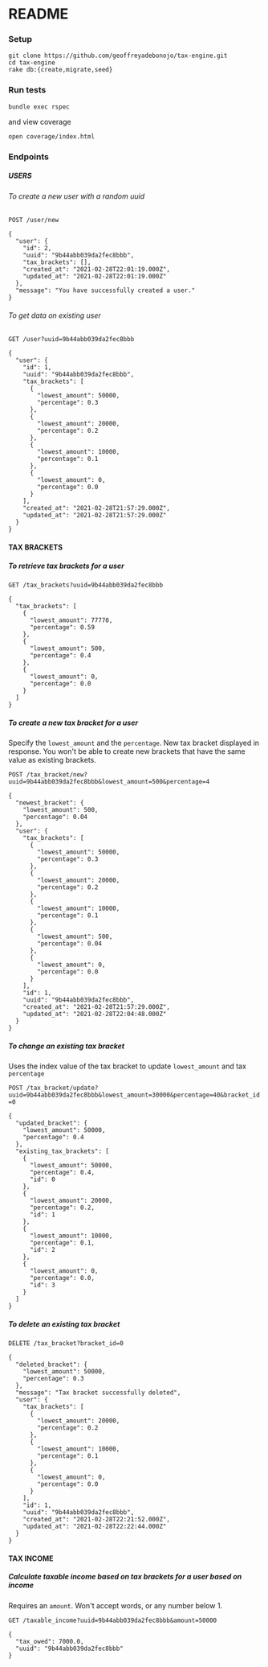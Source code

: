# README

### Setup

```
git clone https://github.com/geoffreyadebonojo/tax-engine.git
cd tax-engine
rake db:{create,migrate,seed}
```
### Run tests
```
bundle exec rspec
```
and view coverage
```
open coverage/index.html
```

### Endpoints
##### USERS

###### To create a new user with a random uuid

`POST /user/new`
```
{
  "user": {
    "id": 2,
    "uuid": "9b44abb039da2fec8bbb",
    "tax_brackets": [],
    "created_at": "2021-02-28T22:01:19.000Z",
    "updated_at": "2021-02-28T22:01:19.000Z"
  },
  "message": "You have successfully created a user."
}
```

###### To get data on existing user

`GET /user?uuid=9b44abb039da2fec8bbb`
```
{
  "user": {
    "id": 1,
    "uuid": "9b44abb039da2fec8bbb",
    "tax_brackets": [
      {
        "lowest_amount": 50000,
        "percentage": 0.3
      },
      {
        "lowest_amount": 20000,
        "percentage": 0.2
      },
      {
        "lowest_amount": 10000,
        "percentage": 0.1
      },
      {
        "lowest_amount": 0,
        "percentage": 0.0
      }
    ],
    "created_at": "2021-02-28T21:57:29.000Z",
    "updated_at": "2021-02-28T21:57:29.000Z"
  }
}
```

#### TAX BRACKETS
##### To retrieve tax brackets for a user

`GET /tax_brackets?uuid=9b44abb039da2fec8bbb`
```
{
  "tax_brackets": [
    {
      "lowest_amount": 77770,
      "percentage": 0.59
    },
    {
      "lowest_amount": 500,
      "percentage": 0.4
    },
    {
      "lowest_amount": 0,
      "percentage": 0.0
    }
  ]
}
```

##### To create a new tax bracket for a user
Specify the `lowest_amount` and the `percentage`. New tax bracket displayed in response. You won't be able to create new brackets that have the same value as existing brackets.

`POST /tax_bracket/new?uuid=9b44abb039da2fec8bbb&lowest_amount=500&percentage=4`
```
{
  "newest_bracket": {
    "lowest_amount": 500,
    "percentage": 0.04
  },
  "user": {
    "tax_brackets": [
      {
        "lowest_amount": 50000,
        "percentage": 0.3
      },
      {
        "lowest_amount": 20000,
        "percentage": 0.2
      },
      {
        "lowest_amount": 10000,
        "percentage": 0.1
      },
      {
        "lowest_amount": 500,
        "percentage": 0.04
      },
      {
        "lowest_amount": 0,
        "percentage": 0.0
      }
    ],
    "id": 1,
    "uuid": "9b44abb039da2fec8bbb",
    "created_at": "2021-02-28T21:57:29.000Z",
    "updated_at": "2021-02-28T22:04:48.000Z"
  }
}
```

##### To change an existing tax bracket
Uses the index value of the tax bracket to update `lowest_amount` and tax `percentage`

`POST /tax_bracket/update?uuid=9b44abb039da2fec8bbb&lowest_amount=30000&percentage=40&bracket_id=0`
```
{
  "updated_bracket": {
    "lowest_amount": 50000,
    "percentage": 0.4
  },
  "existing_tax_brackets": [
    {
      "lowest_amount": 50000,
      "percentage": 0.4,
      "id": 0
    },
    {
      "lowest_amount": 20000,
      "percentage": 0.2,
      "id": 1
    },
    {
      "lowest_amount": 10000,
      "percentage": 0.1,
      "id": 2
    },
    {
      "lowest_amount": 0,
      "percentage": 0.0,
      "id": 3
    }
  ]
}
```

##### To delete an existing tax bracket
`DELETE /tax_bracket?bracket_id=0`
```
{
  "deleted_bracket": {
    "lowest_amount": 50000,
    "percentage": 0.3
  },
  "message": "Tax bracket successfully deleted",
  "user": {
    "tax_brackets": [
      {
        "lowest_amount": 20000,
        "percentage": 0.2
      },
      {
        "lowest_amount": 10000,
        "percentage": 0.1
      },
      {
        "lowest_amount": 0,
        "percentage": 0.0
      }
    ],
    "id": 1,
    "uuid": "9b44abb039da2fec8bbb",
    "created_at": "2021-02-28T22:21:52.000Z",
    "updated_at": "2021-02-28T22:22:44.000Z"
  }
}
```

#### TAX INCOME
##### Calculate taxable income based on tax brackets for a user based on income
Requires an `amount`. Won't accept words, or any number below 1.

`GET /taxable_income?uuid=9b44abb039da2fec8bbb&amount=50000`
```
{
  "tax_owed": 7000.0,
  "uuid": "9b44abb039da2fec8bbb"
}
```

